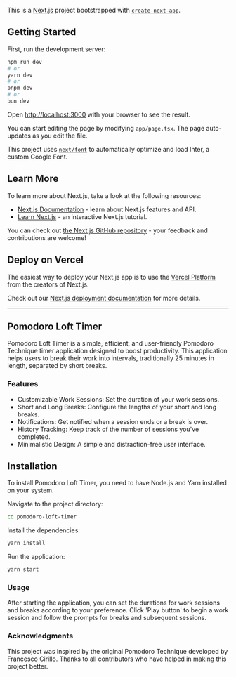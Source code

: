 This is a [Next.js](https://nextjs.org/) project bootstrapped with [`create-next-app`](https://github.com/vercel/next.js/tree/canary/packages/create-next-app).

## Getting Started

First, run the development server:

```bash
npm run dev
# or
yarn dev
# or
pnpm dev
# or
bun dev
```

Open [http://localhost:3000](http://localhost:3000) with your browser to see the result.

You can start editing the page by modifying `app/page.tsx`. The page auto-updates as you edit the file.

This project uses [`next/font`](https://nextjs.org/docs/basic-features/font-optimization) to automatically optimize and load Inter, a custom Google Font.

## Learn More

To learn more about Next.js, take a look at the following resources:

- [Next.js Documentation](https://nextjs.org/docs) - learn about Next.js features and API.
- [Learn Next.js](https://nextjs.org/learn) - an interactive Next.js tutorial.

You can check out [the Next.js GitHub repository](https://github.com/vercel/next.js/) - your feedback and contributions are welcome!

## Deploy on Vercel

The easiest way to deploy your Next.js app is to use the [Vercel Platform](https://vercel.com/new?utm_medium=default-template&filter=next.js&utm_source=create-next-app&utm_campaign=create-next-app-readme) from the creators of Next.js.

Check out our [Next.js deployment documentation](https://nextjs.org/docs/deployment) for more details.

---

## Pomodoro Loft Timer


Pomodoro Loft Timer is a simple, efficient, and user-friendly Pomodoro Technique timer application designed to boost productivity.  This application helps users to break their work into intervals, traditionally 25 minutes in length, separated by short breaks.

### Features
* Customizable Work Sessions: Set the duration of your work sessions.
* Short and Long Breaks: Configure the lengths of your short and long breaks.
* Notifications: Get notified when a session ends or a break is over.
* History Tracking: Keep track of the number of sessions you've completed.
* Minimalistic Design: A simple and distraction-free user interface.

## Installation
To install Pomodoro Loft Timer, you need to have Node.js and Yarn installed on your system.

Navigate to the project directory:

```bash
cd pomodoro-loft-timer
```
Install the dependencies:
```bash
yarn install
```
Run the application:
```bash
yarn start
```

### Usage
After starting the application, you can set the durations for work sessions and breaks according to your preference. Click 'Play button' to begin a work session and follow the prompts for breaks and subsequent sessions.

### Acknowledgments
This project was inspired by the original Pomodoro Technique developed by Francesco Cirillo.
Thanks to all contributors who have helped in making this project better.
